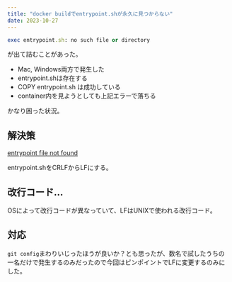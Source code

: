 ```yaml
---
title: "docker buildでentrypoint.shが永久に見つからない"
date: 2023-10-27
---
```


```ruby
exec entrypoint.sh: no such file or directory
```

が出て詰むことがあった。

- Mac, Windows両方で発生した
- entrypoint.shは存在する
- COPY entrypoint.sh は成功している
- container内を見ようとしても上記エラーで落ちる

かなり困った状況。

## 解決策

[entrypoint file not found](https://stackoverflow.com/a/56791772)

entrypoint.shをCRLFからLFにする。

## 改行コード…

OSによって改行コードが異なっていて、LFはUNIXで使われる改行コード。

## 対応

`git config`まわりいじったほうが良いか？とも思ったが、数名で試したうちの一名だけで発生するのみだったので今回はピンポイントでLFに変更するのみにした。
